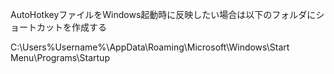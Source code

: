 AutoHotkeyファイルをWindows起動時に反映したい場合は以下のフォルダにショートカットを作成する


C:\Users\%Username%\AppData\Roaming\Microsoft\Windows\Start Menu\Programs\Startup
